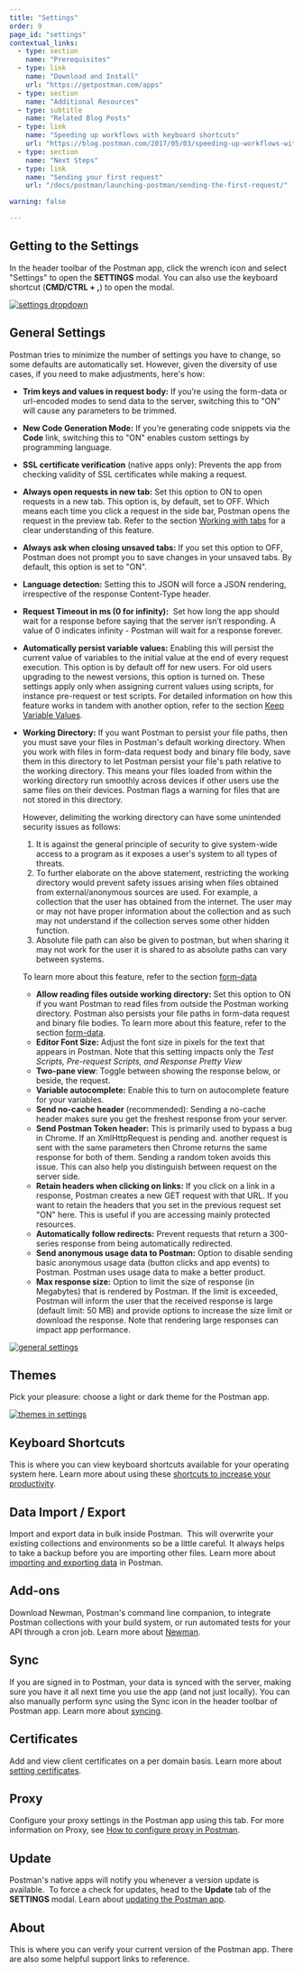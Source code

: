 ```yaml
---
title: "Settings"
order: 9
page_id: "settings"
contextual_links:
  - type: section
    name: "Prerequisites"
  - type: link
    name: "Download and Install"
    url: "https://getpostman.com/apps"
  - type: section
    name: "Additional Resources"
  - type: subtitle
    name: "Related Blog Posts"
  - type: link
    name: "Speeding up workflows with keyboard shortcuts"
    url: "https://blog.postman.com/2017/05/03/speeding-up-workflows-with-keyboard-shortcuts/?_ga=2.233131480.754547870.1571851340-1454169035.1570491567"
  - type: section
    name: "Next Steps"
  - type: link
    name: "Sending your first request"
    url: "/docs/postman/launching-postman/sending-the-first-request/"

warning: false

---
```


## Getting to the Settings

In the header toolbar of the Postman app, click the wrench icon and select "Settings" to open the **SETTINGS** modal. You can also use the keyboard shortcut (**CMD/CTRL + ,**) to open the modal.

[![settings dropdown](https://assets.postman.com/postman-docs/WS-settings.png)](https://assets.postman.com/postman-docs/WS-settings.png)

## General Settings

Postman tries to minimize the number of settings you have to change, so some defaults are automatically set. However, given the diversity of use cases, if you need to make adjustments, here's how:

* **Trim keys and values in request body:** If you’re using the form-data or url-encoded modes to send data to the server, switching this to "ON" will cause any parameters to be trimmed.
* **New Code Generation Mode:** If you’re generating code snippets via the **Code** link, switching this to "ON" enables custom settings by programming language.
* **SSL certificate verification** (native apps only): Prevents the app from checking validity of SSL certificates while making a request.
* **Always open requests in new tab:** Set this option to ON to open requests in a new tab. This option is, by default, set to OFF. Which means each time you click a request in the side bar, Postman opens the request in the preview tab. Refer to the section [Working with tabs](/docs/postman/sending-api-requests/working-with-tabs/) for a clear understanding of this feature.
* **Always ask when closing unsaved tabs:** If you set this option to OFF, Postman does not prompt you to save changes in your unsaved tabs. By default, this option is set to "ON".
* **Language detection:** Setting this to JSON will force a JSON rendering, irrespective of the response Content-Type header.
* **Request Timeout in ms (0 for infinity):**  Set how long the app should wait for a response before saying that the server isn’t responding. A value of 0 indicates infinity - Postman will wait for a response forever.
* **Automatically persist variable values:** Enabling this will persist the current value of variables to the initial value at the end of every request execution. This option is by default off for new users. For old users upgrading to the newest versions, this option is turned on. These settings apply only when assigning current values using scripts, for instance pre-request or test scripts. For detailed information on how this feature works in tandem with another option, refer to the section [Keep Variable Values](/docs/postman/collection-runs/using-environments-in-collection-runs/#configuring-the-collection-runner).
* **Working Directory:** If you want Postman to persist your file paths, then you must save your files in Postman's default working directory. When you work with files in form-data request body and binary file body, save them in this directory to let Postman persist your file's path relative to the working directory. This means your files loaded from within the working directory run smoothly across devices if other users use the same files on their devices. Postman flags a warning for files that are not stored in this directory.

  However, delimiting the working directory can have some unintended security issues as follows:
   1. It is against the general principle of security to give system-wide access to a program as it exposes a user's system to all types of threats.
   1. To further elaborate on the above statement, restricting the working directory would prevent safety issues arising when files obtained from external/anonymous sources are used. For example, a collection that the user has obtained from the internet. The user may or may not have proper information about the collection and as such may not understand if the collection serves some other hidden function.
   1. Absolute file path can also be given to postman, but when sharing it may not work for the user it is shared to as absolute paths can vary between systems.

   To learn more about this feature, refer to the section [form-data](/docs/postman/sending-api-requests/requests/#form-data)
    * **Allow reading files outside working directory:** Set this option to ON if you want Postman to read files from outside the Postman working directory. Postman also persists your file paths in form-data request and binary file bodies. To learn more about this feature, refer to the section [form-data](/docs/postman/sending-api-requests/requests/#form-data).
    * **Editor Font Size:** Adjust the font size in pixels for the text that appears in Postman. Note that this setting impacts only the *Test Scripts, Pre-request Scripts, and Response Pretty View*
    * **Two-pane view**: Toggle between showing the response below, or beside, the request.
    * **Variable autocomplete:** Enable this to turn on autocomplete feature for your variables.
    * **Send no-cache header** (recommended): Sending a no-cache header makes sure you get the freshest response from your server.
    * **Send Postman Token header:** This is primarily used to bypass a bug in Chrome. If an XmlHttpRequest is pending and. another request is sent with the same parameters then Chrome returns the same response for both of them. Sending a random token avoids this issue. This can also help you distinguish between request on the server side.
    * **Retain headers when clicking on links:** If you click on a link in a response, Postman creates a new GET request with that URL. If you want to retain the headers that you set in the previous request set "ON" here. This is useful if you are accessing mainly protected resources.
    * **Automatically follow redirects:** Prevent requests that return a 300-series response from being automatically redirected.
    * **Send anonymous usage data to Postman:** Option to disable sending basic anonymous usage data (button clicks and app events) to Postman. Postman uses usage data to make a better product.
    * **Max response size:** Option to limit the size of response (in Megabytes) that is rendered by Postman. If the limit is exceeded,
   Postman will inform the user that the received response is large (default limit: 50 MB) and provide options to increase the size limit or download the response. Note that rendering large responses can impact app performance.

[![general settings](https://i.imgur.com/kqMc0Pq.png)](https://i.imgur.com/kqMc0Pq.png)

## Themes

Pick your pleasure: choose a light or dark theme for the Postman app.

[![themes in settings](https://assets.postman.com/postman-docs/WS-themes-settings.png)](https://assets.postman.com/postman-docs/WS-themes-settings.png)

## Keyboard Shortcuts

This is where you can view keyboard shortcuts available for your operating system here. Learn more about using these [shortcuts to increase your productivity](/docs/postman/launching-postman/navigating-postman/#keyboard-shortcuts).

## Data Import / Export

Import and export data in bulk inside Postman.  This will overwrite your existing collections and environments so be a little careful. It always helps to take a backup before you are importing other files. Learn more about [importing and exporting data](/docs/postman/collections/data-formats/) in Postman.

## Add-ons

Download Newman, Postman's command line companion, to integrate Postman collections with your build system, or run automated tests for your API through a cron job. Learn more about [Newman](/docs/postman/collection-runs/command-line-integration-with-newman/).

## Sync

If you are signed in to Postman, your data is synced with the server, making sure you have it all next time you use the app (and not just locally). You can also manually perform sync using the Sync icon in the header toolbar of Postman app. Learn more about [syncing](/docs/postman/launching-postman/syncing/).

## Certificates

Add and view client certificates on a per domain basis. Learn more about [setting certificates](/docs/postman/sending-api-requests/certificates/).

## Proxy

Configure your proxy settings in the Postman app using this tab. For more information on Proxy, see [How to configure proxy in Postman](/docs/postman/sending-api-requests/proxy/).

## Update

Postman's native apps will notify you whenever a version update is available.  To force a check for updates, head to the **Update** tab of the **SETTINGS** modal. Learn about [updating the Postman app](/docs/postman/launching-postman/installation-and-updates/#updating-postman).

## About

This is where you can verify your current version of the Postman app. There are also some helpful support links to reference.
